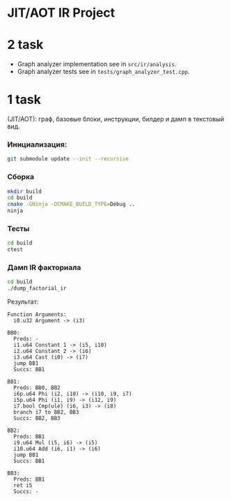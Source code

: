 # JIT/AOT IR Project


# 2 task
- Graph analyzer implementation see in `src/ir/analysis`.
- Graph analyzer tests see in `tests/graph_analyzer_test.cpp`.


# 1 task

(JIT/AOT): граф, базовые блоки, инструкции, билдер и дамп в текстовый вид.

### Инициализация:
```bash
git submodule update --init --recursive
```

### Сборка
```bash
mkdir build
cd build
cmake -GNinja -DCMAKE_BUILD_TYPE=Debug ..
ninja
```

### Тесты
```bash
cd build
ctest
```

### Дамп IR факториала
```bash
cd build
./dump_factorial_ir
```

Результат:

```
Function Arguments:
  i0.u32 Argument -> (i3)

BB0:
  Preds: -
  i1.u64 Constant 1 -> (i5, i10)
  i2.u64 Constant 2 -> (i6)
  i3.u64 Cast (i0) -> (i7)
  jump BB1
  Succs: BB1

BB1:
  Preds: BB0, BB2
  i6p.u64 Phi (i2, i10) -> (i10, i9, i7)
  i5p.u64 Phi (i1, i9) -> (i12, i9)
  i7.bool Cmp(ule) (i6, i3) -> (i8)
  branch i7 to BB2, BB3
  Succs: BB2, BB3

BB2:
  Preds: BB1
  i9.u64 Mul (i5, i6) -> (i5)
  i10.u64 Add (i6, i1) -> (i6)
  jump BB1
  Succs: BB1

BB3:
  Preds: BB1
  ret i5
  Succs: -
```
